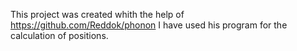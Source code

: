 This project was created whith the help of https://github.com/Reddok/phonon
I have used his program for the calculation of positions.
